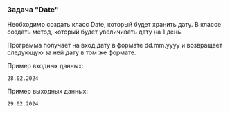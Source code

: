### Задача "Date"
Необходимо создать класс Date, который будет хранить дату.
В классе создать метод, который будет увеличивать дату на 1 день.

Программа получает на вход дату в формате dd.mm.yyyy и возвращает следующую за ней дату в том же формате.

Пример входных данных:
```
28.02.2024
```

Пример выходных данных:
```
29.02.2024
```